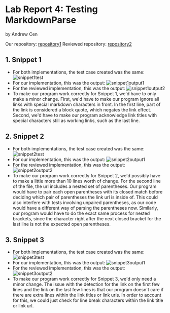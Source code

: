 # Lab Report 4: Testing MarkdownParse
by Andrew Cen

Our repository: [repository1](https://github.com/acen23/markdown-parse-main)
Reviewed repository: [repository2](https://github.com/CatFish47/markdown-parse)

## 1. Snippet 1
- For both implementations, the test case created was the same: ![snippet1test](https://acen23.github.io/cse15l-lab-reports/snippet-1-test.png)
- For our implementation, this was the output: ![snippet1output1](https://acen23.github.io/cse15l-lab-reports/snippet-1-output-1.png)
- For the reviewed implementation, this was the output: ![snippet1output2](https://acen23.github.io/cse15l-lab-reports/snippet-1-output-2.png)
- To make our program work correctly for Snippet 1, we'd have to only make a minor change. First, we'd have to make our program ignore all links with special markdown characters in front. In the first line, part of the link is considered a block quote, which negates the link effect. Second, we'd have to make our program acknowledge link titles with special characters still as working links, such as the last line.

## 2. Snippet 2
- For both implementations, the test case created was the same: ![snippet2test](https://acen23.github.io/cse15l-lab-reports/snippet-2-test.png)
- For our implementation, this was the output: ![snippet2output1](https://acen23.github.io/cse15l-lab-reports/snippet-2-output-1.png)
- For the reviewed implementation, this was the output: ![snippet2output2](https://acen23.github.io/cse15l-lab-reports/snippet-2-output-2.png)
- To make our program work correctly for Snippet 2, we'd possibly have to make a little more than 10 lines worth of change. For the second line of the file, the url includes a nested set of parentheses. Our program would have to pair each open parentheses with its closed match before deciding which pair of parentheses the link url is inside of. This could also interfere with tests involving unpaired parentheses, as our code would have a different way of parsing the parentheses now. Similarly, our program would have to do the exact same process for nested brackets, since the character right after the next closed bracket for the last line is not the expected open parentheses.

## 3. Snippet 3
- For both implementations, the test case created was the same: ![snippet3test](https://acen23.github.io/cse15l-lab-reports/snippet-3-test.png)
- For our implementation, this was the output: ![snippet3output1](https://acen23.github.io/cse15l-lab-reports/snippet-3-output-1.png)
- For the reviewed implementation, this was the output: ![snippet3output2](https://acen23.github.io/cse15l-lab-reports/snippet-3-output-2.png)
- To make our program work correctly for Snippet 3, we'd only need a minor change. The issue with the detection for the link on the first few lines and the link on the last few lines is that our program doesn't care if there are extra lines within the link titles or link urls. In order to account for this, we could just check for line break characters within the link title or link url.